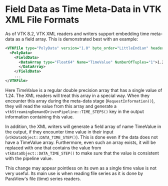 Field Data as Time Meta-Data in VTK XML File Formats
====================================================

As of VTK 8.2, VTK XML readers and writers support embedding time
meta-data as a field array. This is demonstrated best with an example:

```xml
<VTKFile type="PolyData" version="1.0" byte_order="LittleEndian" header_type="UInt64">
  <PolyData>
    <FieldData>
      <DataArray type="Float64" Name="TimeValue" NumberOfTuples="1">1.24
      </DataArray>
    </FieldData>
    ...
</VTKFile>
```

Here TimeValue is a regular double precision array that has a single value of 1.24.
The XML readers will treat this array in a special way. When they encounter this array
during the meta-data stage (`RequestInformation()`), they will read the value from
this array and generate a `vtkStreamingDemandDrivenPipeline::TIME_STEPS()` key
in the output information containing this value.

In addition, the XML writers will generate a field array of name TimeValue in the
output, if they encounter time value in their input (`vtkDataObject::DATA_TIME_STEP()`).
This is done even if the data does not have a TimeValue array. Furthermore, even such
an array exists, it will be replaced with one that contains the value from
`vtkDataObject::DATA_TIME_STEP()` to make sure that the value is consistent with the
pipeline value.

This change may appear pointless on its own as a single time value is not very useful.
Its main use is when reading file series as it is done by ParaView's file (time) series
readers.
